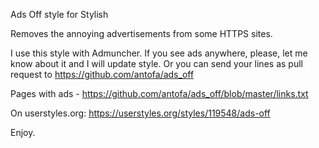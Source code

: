 Ads Off style for Stylish

Removes the annoying advertisements from some HTTPS sites.

I use this style with Admuncher. If you see ads anywhere, please, let me know about it and I will update style. Or you can send your lines as pull request to https://github.com/antofa/ads_off

Pages with ads - https://github.com/antofa/ads_off/blob/master/links.txt

On userstyles.org: https://userstyles.org/styles/119548/ads-off

Enjoy. 